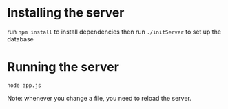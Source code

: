# Installing the server
run `npm install` to install dependencies
then run `./initServer` to set up the database

# Running the server
`node app.js`

Note: whenever you change a file, you need to reload the server.

